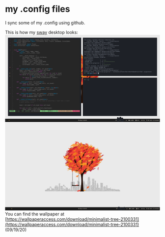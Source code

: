 # my .config files
I sync some of my .config using github.

This is how my [sway](https://github.com/swaywm/sway) desktop looks:
![Screenshot of a python file in vim](vimandgit.png)
![Screenshot of the desktop without any windows open](desktop.png)
You can find the wallpaper at [https://wallpaperaccess.com/download/minimalist-tree-2100331](https://wallpaperaccess.com/download/minimalist-tree-2100331) (09/19/20)
